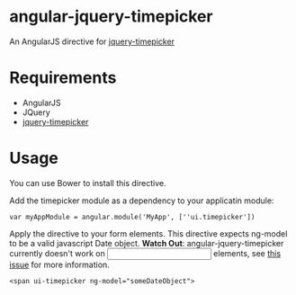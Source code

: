 angular-jquery-timepicker
=====================

An AngularJS directive for [jquery-timepicker](https://github.com/jonthornton/jquery-timepicker)

# Requirements

- AngularJS
- JQuery
- [jquery-timepicker](https://github.com/jonthornton/jquery-timepicker)

# Usage

You can use Bower to install this directive.

Add the timepicker module as a dependency to your applicatin module:

    var myAppModule = angular.module('MyApp', [''ui.timepicker'])
    

Apply the directive to your form elements. This directive expects ng-model to be a valid javascript Date object.
**Watch Out**: angular-jquery-timepicker currently doesn't work on <input> elements, see [this issue](https://github.com/Recras/angular-jquery-timepicker/issues/2) for more information.

    <span ui-timepicker ng-model="someDateObject">

